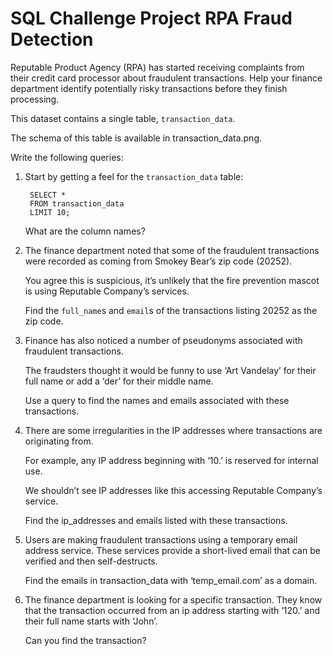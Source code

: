 # SQL Challenge Project RPA Fraud Detection

Reputable Product Agency (RPA) has started receiving complaints from their credit card processor about fraudulent transactions. Help your finance department identify potentially risky transactions before they finish processing.

This dataset contains a single table, `transaction_data`.

The schema of this table is available in transaction_data.png.

Write the following queries:

1. Start by getting a feel for the `transaction_data` table:

        SELECT *
        FROM transaction_data
        LIMIT 10;

    What are the column names?
  
2. The finance department noted that some of the fraudulent transactions were recorded as coming from Smokey Bear’s zip code (20252).

    You agree this is suspicious, it’s unlikely that the fire prevention mascot is using Reputable Company’s services.

    Find the `full_name`s and `email`s of the transactions listing 20252 as the zip code.

3. Finance has also noticed a number of pseudonyms associated with fraudulent transactions.

    The fraudsters thought it would be funny to use ‘Art Vandelay’ for their full name or add a ‘der’ for their middle name.

    Use a query to find the names and emails associated with these transactions.

4. There are some irregularities in the IP addresses where transactions are originating from.

     For example, any IP address beginning with ‘10.’ is reserved for internal use.

     We shouldn’t see IP addresses like this accessing Reputable Company’s service.

     Find the ip_addresses and emails listed with these transactions.

5. Users are making fraudulent transactions using a temporary email address service. These services provide a short-lived email that can be verified and then self-destructs.

    Find the emails in transaction_data with ‘temp_email.com’ as a domain.

6. The finance department is looking for a specific transaction. They know that the transaction occurred from an ip address starting with ‘120.’ and their full name starts with ‘John’.

     Can you find the transaction?

